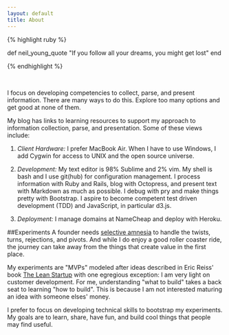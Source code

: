 ```yaml
---
layout: default
title: About
---
```


{% highlight ruby %}

  def neil_young_quote
    "If you follow all your dreams, 
    you might get lost"
  end

{% endhighlight %}

<br>

I focus on developing competencies to collect, parse, and present information. There are many ways to do this. Explore too many options and get good at none of them. 

My blog has links to learning resources to support my approach to information collection, parse, and presentation. Some of these views include:

1. *Client Hardware:* I prefer MacBook Air. When I have to use Windows, I add Cygwin for access to UNIX and the open source universe. 

2. *Development:* My text editor is 98% Sublime and 2% vim. My shell is bash and I use git(hub) for configuration management. I process information with Ruby and Rails, blog with Octopress, and present text with Markdown as much as possible. I debug with pry and make things pretty with Bootstrap. I aspire to become competent test driven development (TDD) and JavaScript, in particular d3.js.

3. *Deployment:* I manage domains at NameCheap and deploy with Heroku.

##Experiments
A founder needs [selective amnesia](http://usatoday.com/story/sports/nfl/2014/01/04/colts-chiefs-wild-card-playoffs-andrew-luck/4321311/) to handle the twists, turns, rejections, and pivots. And while I do enjoy a good roller coaster ride, the journey can take away from the things that create value in the first place. 

My experiments are "MVPs" modeled after ideas described in Eric Reiss' book [The Lean Startup](theleanstartup.com) with one egregious exception: I am very light on customer development. For me, understanding "what to build" takes a back seat to learning "how to build". This is because I am not interested maturing an idea with someone elses' money. 

I prefer to focus on developing technical skills to bootstrap my experiments. My goals are to learn, share, have fun, and build cool things that people may find useful.
